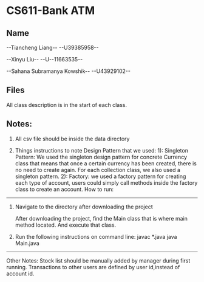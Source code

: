 # CS611-Bank ATM

Name
-------------------------------------------------------------------------------------------------
--Tiancheng Liang--
--U39385958--

--Xinyu Liu--
--U--11663535--

--Sahana Subramanya Kowshik--
--U43929102--

Files
-------------------------------------------------------------------------------------------------
All class description is in the start of each class.

Notes:
-------------------------------------------------------------------------------------------------
1. All csv file should be inside the data directory

3. Things instructions to note
   Design Pattern that we used:
   1): Singleton Pattern: We used the singleton design pattern for concrete Currency class that means that once a certain currency has been created, there is no need to create again. For each collection class, we also used a singleton pattern.
   2): Factory: we used a factory pattern for creating each type of account, users could simply call methods inside the factory class to create an account.
   How to run:
-------------------------------------------------------------------------------------------------
1. Navigate to the directory after downloading the project

   After downloading the project, find the Main class that is where main method located. And execute that class.

2. Run the following instructions on command line:
   javac *.java
   java Main.java

-------------------------------------------------------------------------------------------------
Other Notes:
Stock list should be manually added by manager during first running.
Transactions to other users are defined by user id,instead of account id.
